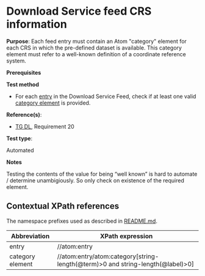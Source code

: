 # Download Service feed CRS information

**Purpose**: Each feed entry must contain an Atom "category" element for each CRS in which the pre-defined dataset is available. This category element must refer to a well-known definition of a coordinate reference system.

**Prerequisites**

**Test method**

* For each [entry](#entry) in the Download Service Feed, check if at least one valid [category element](#category) is provided.

**Reference(s)**:

* [TG DL](./README#ref_TG_DL), Requirement 20

**Test type**:

Automated

**Notes**

Testing the contents of the value for being “well known” is hard to automate / determine unambigiously. So only check on existence of the required element.

## Contextual XPath references

The namespace prefixes used as described in [README.md](./README#namespaces).

Abbreviation                                               |  XPath expression
---------------------------------------------------------- | -------------------------------------------------------------------------
entry <a name="entry"></a> | //atom:entry
category element <a name="category"></a> | //atom:entry/atom:category[string-length(@term)>0 and string-length(@label)>0]
